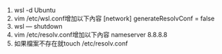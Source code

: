 1. wsl -d Ubuntu
2. vim /etc/wsl.conf增加以下內容
   [network]
   generateResolvConf = false
3. wsl — shutdown
4. vim /etc/resolv.conf增加以下內容
   nameserver 8.8.8.8
5. 如果檔案不存在就touch /etc/resolv.conf
